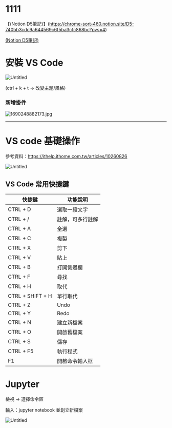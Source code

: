 # 1111
【(Notion D5筆記)】(https://chrome-sort-460.notion.site/D5-740bb3cdc9a644569c6f5ba3cfc868bc?pvs=4)

[(Notion D5筆記)](https://chrome-sort-460.notion.site/D5-740bb3cdc9a644569c6f5ba3cfc868bc?pvs=4)

# 安裝 VS Code

![Untitled](https://i.imgur.com/reWy7WS.png)

(ctrl + k + t → 改變主題/風格)

### 新增掛件

![1690248882173.jpg](https://i.imgur.com/aHDxHvV.jpeg)

---

# VS code 基礎操作

參考資料：https://ithelp.ithome.com.tw/articles/10260826


![Untitled](https://s3-us-west-2.amazonaws.com/secure.notion-static.com/ee9fa54d-d4d6-419b-9028-2bcccd44ede5/Untitled.png)

## **VS Code 常用快捷鍵**

| 快捷鍵 | 功能說明 |
| --- | --- |
| CTRL + D | 選取一段文字 |
| CTRL + / | 註解，可多行註解 |
| CTRL + A | 全選 |
| CTRL + C | 複製 |
| CTRL + X | 剪下 |
| CTRL + V | 貼上 |
| CTRL + B | 打開側邊欄 |
| CTRL + F | 尋找 |
| CTRL + H | 取代 |
| CTRL + SHIFT + H | 單行取代 |
| CTRL + Z | Undo |
| CTRL + Y | Redo |
| CTRL + N | 建立新檔案 |
| CTRL + O | 開啟舊檔案 |
| CTRL + S | 儲存 |
| CTRL + F5 | 執行程式 |
| F1 | 開啟命令輸入框 |

# Jupyter

檢視 → 選擇命令區 

輸入：jupyter notebook 並創立新檔案

![Untitled](https://i.imgur.com/9xdhjuD.png)

